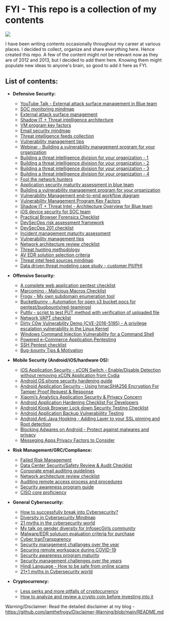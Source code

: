 # FYI - This repo is a collection of my contents
![](https://visitor-badge.glitch.me/badge?page_id=iamthefrogy.fyi)<a href="https://twitter.com/iamthefrogy"> </a>
  
I have been writing contents occasionally throughout my career at various places. I decided to collect, organize and share everything here. Hence created this repo. A few of the content might not be relevant now as they are of 2012 and 2013, but I decided to add them here. Knowing them might populate new ideas to anyone's brain, so good to add it here as FYI.

## List of contents:

+ **Defensive Security:**<br/>
  + [YouTube Talk - External attack surface management in Blue team](https://www.youtube.com/watch?v=i2X_L-auDm4)
  + [SOC monitoring mindmap](https://github.com/iamthefrogy/FYI/blob/main/Material/SOC%20Monitoring%20Mindmap.pdf)
  + [External attack surface management](https://github.com/iamthefrogy/FYI/blob/main/Material/External%20Attack%20Surface%20Management.pdf)
  + [Shadow IT + Threat intelligence architecture](https://www.linkedin.com/posts/chintangurjar_combining-shadowit-and-threat-intelligence-activity-6675604135687127040-Z7Ug)
  + [VM program key factors](https://www.linkedin.com/posts/chintangurjar_vm-program-activity-6686594201603334144-kO0O)
  + [Email security mindmap](https://www.linkedin.com/posts/chintangurjar_mindmap-activity-6749601616787329024-LvQl)
  + [Threat intelligence feeds collection](https://www.linkedin.com/posts/chintangurjar_important-threat-intelligence-feeds-collection-activity-6558281406139764736-oQFH)
  + [Vulnerability management tips](https://www.linkedin.com/posts/chintangurjar_vm-tips-activity-6744354327273574400-3MRg)
  + [Webinar - Building a vulnerability management program for your organization](https://www.youtube.com/watch?v=UcVflfpZdxI)
  + [Building a threat intelligence division for your organization - 1](https://github.com/iamthefrogy/FYI/blob/main/Material/Threat%20Intel%201.pdf)
  + [Building a threat intelligence division for your organization - 2](https://github.com/iamthefrogy/FYI/blob/main/Material/Threat%20Intel%202.pdf)
  + [Building a threat intelligence division for your organization - 3](https://github.com/iamthefrogy/FYI/blob/main/Material/Threat%20Intel%203.pdf)
  + [Building a threat intelligence division for your organization - 4](https://github.com/iamthefrogy/FYI/blob/main/Material/Threat%20Intel%204.pdf)
  + [Fool the network hunters](https://github.com/iamthefrogy/FYI/blob/main/Material/Fool%20The%20Network%20Hunters%20(Hackers).pdf)
  + [Application security maturity assessment in blue team](https://github.com/iamthefrogy/FYI/blob/main/Material/Application%20Security%20Maturity%20Assessment.pdf)
  + [Building a vulnerability management program for your organization](https://github.com/iamthefrogy/FYI/blob/main/Material/Vulnerability%20Management%20Talk%20-%20Cyberpreserve.pdf)
  + [Vulnerability Management end-to-end workflow diagram](https://github.com/iamthefrogy/FYI/blob/main/Material/Vulnerability%20Management%20end-to-end%20workflow%20diagram.pdf)
  + [Vulnerability Management Program Key Factors](https://github.com/iamthefrogy/FYI/blob/main/Material/Vulnerability%20Management%20Program%20Key%20Factors.pdf)
  + [Shadow IT + Threat Intel - Architecture Overview for Blue team](https://github.com/iamthefrogy/FYI/blob/main/Material/Shadow%20IT.pdf)
  + [iOS device security for SOC team](https://github.com/iamthefrogy/FYI/blob/main/Material/iOS%20device%20security%20monitoring%20in%20SOC.pdf)
  + [Practical Browser Forensics Checklist](https://github.com/iamthefrogy/FYI/blob/main/Material/Practical%20Browser%20Forensics%20Checklist.pdf)
  + [DevSecOps risk assessment framework](https://github.com/iamthefrogy/FYI/blob/main/Material/DevSecOPs%20Risk%20Assessment%20Framework.pdf)
  + [DevSecOps 201 checklist](https://github.com/iamthefrogy/FYI/blob/main/Material/DevSecOps%20201.pdf)
  + [Incident management maturity assessment](https://github.com/iamthefrogy/FYI/blob/main/Material/Incident%20Management%20Maturity%20Assessment.pdf)
  + [Vulnerability management tips](https://github.com/iamthefrogy/FYI/blob/main/Material/VM%20tips.pdf)
  + [Network architecture review checklist](https://www.linkedin.com/posts/chintangurjar_architecture-review-activity-6630742075061207040-OkX0)
  + [Threat hunting methodology](https://github.com/iamthefrogy/FYI/blob/main/Material/Threat%20hunting%20methodology.png)
  + [AV EDR solution selection criteria](https://github.com/iamthefrogy/FYI/blob/main/Material/AV%20EDR%20solution%20selection%20criteria.pdf)
  + [Threat intel feed sources mindmap](https://github.com/iamthefrogy/FYI/blob/main/Material/Threat%20intel%20feed%20sources.pdf)
  + [Data driven threat modeling case study - customer PII/PHI](https://github.com/iamthefrogy/FYI/blob/main/Material/Data%20driven%20threat%20modeling%20-%20customer%20PII.pdf)

 
  
+ **Offensive Security:**<br/>
  + [A complete web application pentest checklist](https://github.com/iamthefrogy/Web-Application-Pentest-Checklist/blob/main/Frogy's%20Mindmap.pdf)
  + [Marcomino - Malicious Macros Checklist](https://github.com/iamthefrogy/Macromino)
  + [Frogy - My own subdomain enumeration tool](https://github.com/iamthefrogy/frogy)
  + [Bucketbunny - Automation for open s3 bucket pocs for pentest/bugbounty/red-teamingsl](https://github.com/iamthefrogy/bucketbunny)
  + [Puttly - script to test PUT method with verification of uploaded file](https://github.com/iamthefrogy/puttly)
  + [Network VAPT checklist](https://github.com/iamthefrogy/FYI/blob/main/Material/Network%20Security%20VAPT%20Checklist.pdf)
  + [Dirty C0w Vulnerability Demo (CVE-2016-5195) - A privilege escalation vulnerability in the Linux Kernel](https://github.com/iamthefrogy/FYI/blob/main/Material/Dirty%20C0w%20Vulnerability%20Demo%20(CVE-2016-5195)%20-%20A%20privilege%20escalation%20vulnerability%20in%20the%20Linux%20Kernel.pdf)
  + [Windows Command Injection Vulnerability for a Command Shell](https://github.com/iamthefrogy/FYI/blob/main/Material/Windows%20Command%20Injection%20Vulnerability%20for%20a%20Command%20Shell.pdf)
  + [Powered e-Commerce Application Pentesting](https://github.com/iamthefrogy/FYI/blob/main/Material/Powered%20e-Commerce%20Application%20Pentesting.pdf)
  + [SSH Pentest checklist](https://github.com/iamthefrogy/FYI/blob/main/Material/SSH%20Pentest.pdf)
  + [Bug-bounty Tips & Motivation](https://github.com/iamthefrogy/FYI/blob/main/Material/Bug%20Bounty%20tips%20%26%20Motivation.pdf)
  
  
  
+ **Mobile Security (Android/iOS/hardware OS):**<br/>
  + [iOS Application Security - xCON Switch - Enable/Disable Detection without removing xCON Application from Cydia](https://github.com/iamthefrogy/FYI/blob/main/Material/iOS%20Application%20Security%20-%20xCON%20Switch%20-%20Enable%20Disable%20Detection%20without%20removing%20xCON%20Application%20from%20Cydia.pdf)
  + [Android OS phone security hardening guide](https://github.com/iamthefrogy/FYI/blob/main/Material/Android%20OS%20Phone%20Security%20Hardening%20Guide.pdf)
  + [Android Application Security - Using hmacSHA256 Encryption For Tamper Proof Request & Response](https://github.com/iamthefrogy/FYI/blob/main/Material/Android%20Anti%20Java%20Hooking%20-%20Adding%20Layer%20to%20your%20SSL%20pinning%20and%20Root%20detection.pdf)
  + [Xiaomi’s Analytics Application Security & Privacy Concern ](https://github.com/iamthefrogy/FYI/blob/main/Material/Xiaomi%E2%80%99s%20Analytics%20Application%20Security%20%26%20Privacy%20Concern.pdf)
  + [Android Application Hardening Checklist For Developers](https://github.com/iamthefrogy/FYI/blob/main/Material/Android%20Application%20Hardening%20Checklist%20For%20Developers.pdf)
  + [Android Kiosk Browser Lock down Security Testing Checklist](https://github.com/iamthefrogy/FYI/blob/main/Material/Android%20Kiosk%20Browser%20Lock%20down%20Security%20Testing%20Checklist.pdf)
  + [Android Application Backup Vulnerabiility Testing](https://github.com/iamthefrogy/FYI/blob/main/Material/Android%20Application%20Backup%20Vulnerabiility%20Testing.pdf)
  + [Android Anti Java Hooking - Adding Layer to your SSL pinning and Root detection](https://github.com/iamthefrogy/FYI/blob/main/Material/Android%20Anti%20Java%20Hooking%20-%20Adding%20Layer%20to%20your%20SSL%20pinning%20and%20Root%20detection.pdf)
  + [Blocking Adwares on Android - Protect against malwares and privacy](https://github.com/iamthefrogy/FYI/blob/main/Material/Blocking%20Adwares%20on%20Android%20-%20Protect%20against%20malwares%20and%20privacy.pdf)
  + [Messeging Apps Privacy Factors to Consider](https://github.com/iamthefrogy/FYI/blob/main/Material/Messeging%20Apps%20Privacy%20Factors%20to%20Consider.pdf)
  
+ **Risk Management/GRC/Compliance:**<br/>
  + [Failed Risk Management](https://github.com/iamthefrogy/FYI/blob/main/Material/Failed%20Risk%20Management.jpg)
  + [Data Center Security/Safety Review & Audit Checklist](https://github.com/iamthefrogy/FYI/blob/main/Material/Data%20Center%20Security%20Safety%20Review%20%26%20Audit%20Checklist.pdf)
  + [Corporate email auditing guidelines](https://github.com/iamthefrogy/FYI/blob/main/Material/Corporate%20Email%20Auditing%20Guidelines.pdf)
  + [Network architecture review checklist](https://github.com/iamthefrogy/FYI/blob/main/Material/Small%20network%20architecture%20review%20checklist.pdf)
  + [Auditing remote access process and procedures](https://github.com/iamthefrogy/FYI/blob/main/Material/Auditing%20remote%20access%20process%20and%20procedures.pdf)
  + [Security awareness program guide](https://github.com/iamthefrogy/FYI/blob/main/Material/Security%20awareness%20program%20guide.pdf)
  + [CISO core proficiency](https://www.linkedin.com/posts/chintangurjar_ciso-core-proficiency-activity-6571805475782881280-j_da)
  
+ **General Cybersecurity:**<br/>
  + [How to successfully break into Cybersecurity?](https://github.com/iamthefrogy/FYI/blob/main/Material/Breaking%20into%20Cybersecurity%20Successfully.pdf)
  + [Diversity in Cybersecurity Mindmap](https://github.com/iamthefrogy/FYI/blob/main/Material/Diversity%20in%20Cybersecurity.pdf)
  + [21 myths in the cybersecurity world](https://github.com/iamthefrogy/FYI/blob/main/Material/21%20Myths%20in%20Cybersecurity%20World.pdf)
  + [My talk on gender diversity for InfosecGirls community](https://www.youtube.com/watch?v=r1k8_RypZpk)
  + [Malware/EDR solutuon evaluation criteria for purchase](https://www.linkedin.com/posts/chintangurjar_a-quick-checklist-activity-6570203829973979136-YeDF)
  + [Cyber tranTransparency](https://github.com/iamthefrogy/FYI/blob/main/Material/Cyber%20Transparency.pdf)
  + [Security management challanges over the year](https://www.linkedin.com/posts/chintangurjar_security-management-challenges-activity-6678562350733369344-6M8B)
  + [Securing remote workspace during COVID-19](https://github.com/iamthefrogy/FYI/blob/main/Material/COVID-19%20Securing%20Remote%20Workspace.pdf)
  + [Security awareness program maturity](https://www.linkedin.com/posts/chintangurjar_security-awareness-program-guide-activity-6611001672187682816-5W1f)
  + [Security management challenges over the years](https://github.com/iamthefrogy/FYI/blob/main/Material/Security%20management%20challenges%20over%20the%20years.pdf)
  + [Hindi Language - How to be safe from online scams](https://www.youtube.com/watch?v=jBEW2TzTXdY)
  + [21+1 myths in Cybersecurity world](https://www.linkedin.com/posts/chintangurjar_myths-in-cybersecurity-activity-6697806039032692736-dut3)
   
   
+ **Cryptocurrency:**<br/>
  + [Less perks and more pitfalls of cryptocurrency](https://github.com/iamthefrogy/FYI/blob/main/Material/Less%20perks%20and%20more%20pitfalls%20of%20cryptocurrency.pdf)
  + [How to analyze and review a crypto coin before investing into it](https://github.com/iamthefrogy/FYI/blob/main/Material/Crypto%20Investment%20Analysis.pdf)
  
Warning/Disclaimer: Read the detailed disclaimer at my blog - https://github.com/iamthefrogy/Disclaimer-Warning/blob/main/README.md
